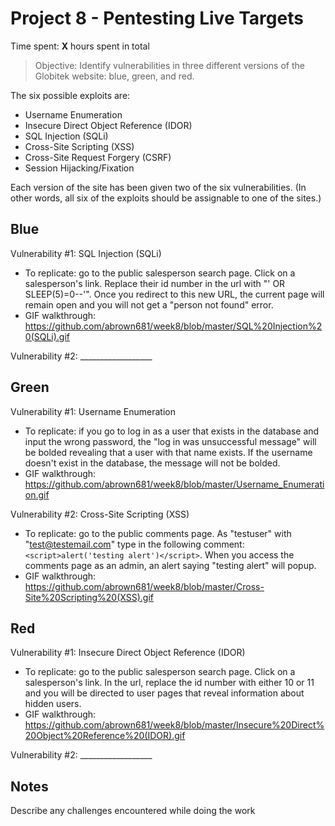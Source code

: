 # Project 8 - Pentesting Live Targets

Time spent: **X** hours spent in total

> Objective: Identify vulnerabilities in three different versions of the Globitek website: blue, green, and red.

The six possible exploits are:
* Username Enumeration
* Insecure Direct Object Reference (IDOR)
* SQL Injection (SQLi)
* Cross-Site Scripting (XSS)
* Cross-Site Request Forgery (CSRF)
* Session Hijacking/Fixation

Each version of the site has been given two of the six vulnerabilities. (In other words, all six of the exploits should be assignable to one of the sites.)

## Blue

Vulnerability #1: SQL Injection (SQLi)
- To replicate: go to the public salesperson search page. Click on a salesperson's link. Replace their id number in the url with "' OR SLEEP(5)=0--'". Once you redirect to this new URL, the current page will remain open and you will not get a "person not found" error.
- GIF walkthrough: https://github.com/abrown681/week8/blob/master/SQL%20Injection%20(SQLi).gif

Vulnerability #2: __________________


## Green

Vulnerability #1: Username Enumeration
- To replicate: if you go to log in as a user that exists in the database and input the wrong password, the "log in was unsuccessful message" will be bolded revealing that a user with that name exists. If the username doesn't exist in the database, the message will not be bolded.
- GIF walkthrough: https://github.com/abrown681/week8/blob/master/Username_Enumeration.gif

Vulnerability #2: Cross-Site Scripting (XSS)
- To replicate: go to the public comments page. As "testuser" with "test@testemail.com" type in the following comment: `<script>alert('testing alert')</script>`. When you access the comments page as an admin, an alert saying "testing alert" will popup.
- GIF walkthrough: https://github.com/abrown681/week8/blob/master/Cross-Site%20Scripting%20(XSS).gif


## Red

Vulnerability #1: Insecure Direct Object Reference (IDOR)
- To replicate: go to the public salesperson search page. Click on a salesperson's link. In the url, replace the id number with either 10 or 11 and you will be directed to user pages that reveal information about hidden users.
- GIF walkthrough: https://github.com/abrown681/week8/blob/master/Insecure%20Direct%20Object%20Reference%20(IDOR).gif

Vulnerability #2: __________________


## Notes

Describe any challenges encountered while doing the work
